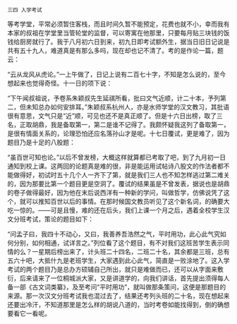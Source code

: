     三四 入学考试 

   等考学堂，平常必须暂住客栈，而且时间久暂不能预定，花费也就不小，幸而我有本家的叔祖在学堂里当管轮堂的监督，可以寄寓在他那里，只要每月贴三块钱的饭钱给厨房就行了。我于八月初六日到来，初九日即考试额外生，据当日旧日记说是共有五十九人，难道真是有那么多吗，现在却也记不清了。考的是作论一篇，题云：

   “云从龙风从虎论。”一上午做了，日记上说有二百七十字，不知是怎么说的，至今想起来也觉得奇怪。十一日的项下说：

   “下午闻叔祖说，予卷系朱颖叔先生延祺所看，批曰文气近顺，计二十本，予列第二，但未知总办如何安排耳。”朱颖叔系杭州人，亦是水师学堂的汉文教习，其批语很有意思，文气只是“近”顺，可见也还不是真正顺了。但是十六日出榜，取了三名，正取胡鼎，我是备取第一，第二是谁不记得了。我颇怀疑我这列了备取第一，是很有情面关系的，论理恐怕还应名落孙山才是呢。十七日覆试，更是难了，因为题目乃是十足的八股题：

   “虽百世可知也论。”以后不曾发榜，大概这样就算都已考取了吧，到了九月初一日通知到校上课。这两回的论题真是难的很，非是能运用试帖诗八股文的作法者都不能做得好，初试时五十几个人一齐下了第，就是我们三人也不知怎样逃过第二难关的，因为那要比第一个题目更是空洞了。覆试的结果虽是不曾发表，据说也是胡鼎的卷子做得最好，因为他在末后说西洋有一种新的学问，叫做哲学，仿佛说凭了这个，就可以推知百世以后的事情。在那时候国文教员听见了这个新名词，的确要大吃一惊的。——可是且慢，难的还在后头，我们上课一个月之后，遇着全校学生汉文分班考试，策论的题目如下：

   “问孟子曰，我四十不动心，又曰，我善养吾浩然之气，平时用功，此心此气究如何分别，如何相通，试详言之。”列位看了这个题目，有不对我们这班苦学生表示同情的么？一星期后榜出来了，计头班二十四名，二班二十名，其余都是三班，总有五六十吧，大抵什九是老班学生，大家遇到此心此气，简直是一败涂地了。这入学考试的两个题目乃是总办方硕辅自己所出，就只是难做而已，还可以从字面来敷衍，后来请来了一位桐城派大家，又是讲道学的，向我们讲话，首先提出须得每人备一部《古文词类纂》，及至考问“平时用功”，就叫做那条策问，这便是那题目的来源。那一次汉文分班考试我也混过去了，结果还考列头班的二十名，现在想起来还要出冷汗，不知道那里是怎么样的胡说八道的，当时考卷如能找得到，倒的确想要看它一看呢。


